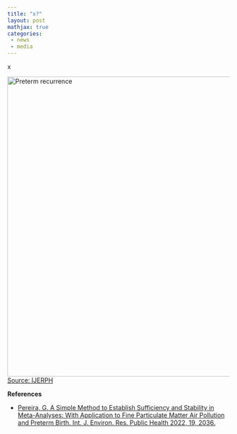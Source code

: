 ```yaml
---
title: "x?"
layout: post
mathjax: true
categories: 
 - news
 - media
---
```


x

<a href="https://doi.org/10.3390/ijerph19042036"><img src="https://www.mdpi.com/ijerph/ijerph-19-02036/article_deploy/html/images/ijerph-19-02036-g001-550.jpg" width="680" alt="Preterm recurrence"></a>   
[Source: IJERPH](https://doi.org/10.3390/ijerph1904203)
 

**References**
* [Pereira, G. A Simple Method to Establish Sufficiency and Stability in Meta-Analyses: With Application to Fine Particulate Matter Air Pollution and Preterm Birth. Int. J. Environ. Res. Public Health 2022, 19, 2036.](https://doi.org/10.3390/ijerph19042036)
